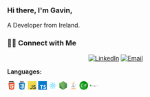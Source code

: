 
### Hi there, I'm Gavin,
A Developer from Ireland.

<h3> 🤝🏻 Connect with Me </h3>

<p align="center">
 <!-- <a href="https://www.adityavsingh.com/"><img alt="Website" src="https://img.shields.io/badge/Website-www.adityavsingh.com-blue?style=flat-square&logo=google-chrome"></a> -->
<a href="https://www.linkedin.com/in/gavin-crowley/"><img alt="LinkedIn" src="https://img.shields.io/badge/LinkedIn-Gavin%20Crowley-blue?style=flat-square&logo=linkedin"></a>
<!-- <a href="https://www.twitter.com/gavin-crowley"><img alt="Twitter" src="https://img.shields.io/badge/Instagram-piyush.vo-blue?style=flat-square&logo=instagram"></a> -->
<a href="mailto:gavincrowley@gmail.com"><img alt="Email" src="https://img.shields.io/badge/Email-gavincrowley@gmail.com-blue?style=flat-square&logo=gmail"></a>
</p>

**Languages:**  

<code><img height="20" src="https://raw.githubusercontent.com/github/explore/80688e429a7d4ef2fca1e82350fe8e3517d3494d/topics/html/html.png"></code>
<code><img height="20" src="https://raw.githubusercontent.com/github/explore/80688e429a7d4ef2fca1e82350fe8e3517d3494d/topics/css/css.png"></code>
<code><img height="20" src="https://raw.githubusercontent.com/github/explore/80688e429a7d4ef2fca1e82350fe8e3517d3494d/topics/javascript/javascript.png"></code>
<code><img height="20" src="https://raw.githubusercontent.com/github/explore/80688e429a7d4ef2fca1e82350fe8e3517d3494d/topics/typescript/typescript.png"></code>
<code><img height="20" src="https://raw.githubusercontent.com/github/explore/80688e429a7d4ef2fca1e82350fe8e3517d3494d/topics/react/react.png"></code>
<code><img height="20" src="https://raw.githubusercontent.com/github/explore/80688e429a7d4ef2fca1e82350fe8e3517d3494d/topics/nodejs/nodejs.png"></code>
<code><img height="20" src="https://raw.githubusercontent.com/github/explore/80688e429a7d4ef2fca1e82350fe8e3517d3494d/topics/java/java.png"></code>
<code><img height="20" src="https://raw.githubusercontent.com/github/explore/80688e429a7d4ef2fca1e82350fe8e3517d3494d/topics/csharp/csharp.png"></code>
<code><img height="20" src="https://raw.githubusercontent.com/github/explore/80688e429a7d4ef2fca1e82350fe8e3517d3494d/topics/mongodb/mongodb.png"></code>


<!-- ![Gavin's github stats](https://github-readme-stats.vercel.app/api?username=gavin-crowley&theme=tokyonight&show_icons=true&hide=["issues"]) -->
<!-- ![Top Langs](https://github-readme-stats.vercel.app/api/top-langs/?username=gavin-crowley&theme=tokyonight&layout=compact) -->

<!-- ![](https://komarev.com/ghpvc/?username=gavin-crowley) -->

<!-- - 📫 How to reach me: [LinkedIn](https://www.linkedin.com/in/gavin-crowley/) -->



<!--  ⭐️ From [Gavin Crowley](https://github.com/gavin-crowley) -->




<!--
**gavin-crowley/gavin-crowley** is a ✨ _special_ ✨ repository because its `README.md` (this file) appears on your GitHub profile.

Here are some ideas to get you started:

- 🔭 I’m currently working on ...
- 🌱 I’m currently learning ...
- 👯 I’m looking to collaborate on ...
- 🤔 I’m looking for help with ...
- 💬 Ask me about ...
- 📫 How to reach me: ...
- 😄 Pronouns: ...
- ⚡ Fun fact: ...
-->
